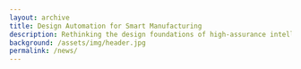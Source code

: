 ```yaml
---
layout: archive
title: Design Automation for Smart Manufacturing
description: Rethinking the design foundations of high-assurance intelligent manufacturing systems
background: /assets/img/header.jpg
permalink: /news/
---
```


<!-- Content here would shop up above your list of posts -->
